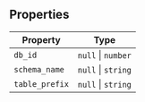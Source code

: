 ## Properties

| Property | Type |
| ------ | ------ |
| <a id="db_id"></a> `db_id` | `null` \| `number` |
| <a id="schema_name"></a> `schema_name` | `null` \| `string` |
| <a id="table_prefix"></a> `table_prefix` | `null` \| `string` |
